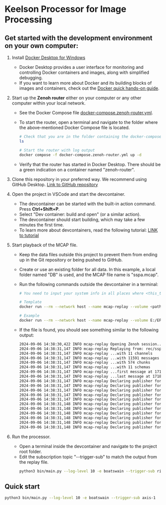 # Keelson Processor for Image Processing

## Get started with the development environment on your own computer:

1. Install [Docker Desktop for Windows](https://docs.docker.com/desktop/install/windows-install/)
   - Docker Desktop provides a user interface for monitoring and controlling Docker containers and images, along with simplified debugging.
   - If you want to learn more about Docker and its building blocks of images and containers, check out the [Docker quick hands-on guide](https://docs.docker.com/guides/get-started/).

2. Start up the **Zenoh router** either on your computer or any other computer within your local network.
   - See the Docker Compose file [docker-compose.zenoh-router.yml](./docker-compose.zenoh-router.yml).
   - To start the router, open a terminal and navigate to the folder where the above-mentioned Docker Compose file is located.
     ```bash
     # Check that you are in the folder containing the docker-compose.zenoh-router.yml
     ls

     # Start the router with log output
     docker compose -f docker-compose.zenoh-router.yml up -d
     ```

   - Verify that the router has started in Docker Desktop. There should be a green indication on a container named "zenoh-router".

3. Clone this repository in your preferred way. We recommend using GitHub Desktop.
   [Link to GitHub repository](https://github.com/RISE-Maritime/keelson-processor-panorama)

4. Open the project in VSCode and start the devcontainer.
   - The devcontainer can be started with the built-in action command. Press **Ctrl+Shift+P**.
   - Select "Dev container: build and open" (or a similar action).
   - The devcontainer should start building, which may take a few minutes the first time.
   - To learn more about devcontainers, read the following tutorial: [LINK to tutorial](https://code.visualstudio.com/docs/devcontainers/tutorial)

5. Start playback of the MCAP file.
   - Keep the data files outside this project to prevent them from ending up in the Git repository or being pushed to GitHub.
   - Create or use an existing folder for all data. In this example, a local folder named "DB" is used, and the MCAP file name is "sspa.mcap".
   - Run the following commands outside the devcontainer in a terminal:
     ```bash
     # You need to input your system info in all places where <this_text_is>

     # Template
     docker run --rm --network host --name mcap-replay --volume <path_to_file_dir>:/mcap_rec ghcr.io/rise-maritime/keelson:0.3.7-pre.55 "mcap-replay --input mcap_rec/<name_of_file>.mcap"

     # Example
     docker run --rm --network host --name mcap-replay --volume E:/EPA_TEMP:/mcap_rec ghcr.io/rise-maritime/keelson:0.3.7-pre.55 "mcap-replay --input mcap_rec/sspa.mcap"
     ```

   - If the file is found, you should see something similar to the following output:
     ```bash
     2024-09-06 14:38:30,422 INFO mcap-replay Opening Zenoh session...
     2024-09-06 14:38:31,147 INFO mcap-replay Replaying from: rec/sspa.mcap
     2024-09-06 14:38:31,147 INFO mcap-replay ...with 11 channels
     2024-09-06 14:38:31,147 INFO mcap-replay ...with 11591 messages
     2024-09-06 14:38:31,147 INFO mcap-replay ...with 574 chunks
     2024-09-06 14:38:31,147 INFO mcap-replay ...with 11 schemas
     2024-09-06 14:38:31,147 INFO mcap-replay ...first message at 1718014071523365283
     2024-09-06 14:38:31,147 INFO mcap-replay ...last message at 1718014230169277764
     2024-09-06 14:38:31,147 INFO mcap-replay Declaring publisher for: rise/v0/boatswain/pubsub/flight_controller_telemetry_rawimu/speedybee
     2024-09-06 14:38:31,147 INFO mcap-replay Declaring publisher for: rise/v0/boatswain/pubsub/flight_controller_telemetry_ahrs/speedybee
     2024-09-06 14:38:31,147 INFO mcap-replay Declaring publisher for: rise/v0/boatswain/pubsub/flight_controller_telemetry_vibration/speedybee
     2024-09-06 14:38:31,147 INFO mcap-replay Declaring publisher for: rise/v0/boatswain/pubsub/flight_controller_telemetry_battery/speedybee
     2024-09-06 14:38:31,147 INFO mcap-replay Declaring publisher for: rise/v0/boatswain/pubsub/compressed_image/axis-3
     2024-09-06 14:38:31,148 INFO mcap-replay Declaring publisher for: rise/v0/boatswain/pubsub/point_cloud/ydlidar
     2024-09-06 14:38:31,148 INFO mcap-replay Declaring publisher for: rise/v0/boatswain/pubsub/point_cloud_simplified/ydlidar
     2024-09-06 14:38:31,148 INFO mcap-replay Declaring publisher for: rise/v0/boatswain/pubsub/compressed_image/axis-4
     2024-09-06 14:38:31,148 INFO mcap-replay Declaring publisher for: rise/v0/boatswain/pubsub/compressed_image/axis-2
     2024-09-06 14:38:31,148 INFO mcap-replay Declaring publisher for: rise/v0/boatswain/pubsub/flight_controller_telemetry_vfrhud/speedybee
     2024-09-06 14:38:31,148 INFO mcap-replay Declaring publisher for: rise/v0/boatswain/pubsub/compressed_image/axis-1
     ```

6. Run the processor.
   - Open a terminal inside the devcontainer and navigate to the project root folder.
   - Edit the subscription topic "--trigger-sub" to match the output from the replay file.
     ```bash
     python3 bin/main.py --log-level 10 -e boatswain --trigger-sub rise/v0/boatswain/pubsub/compressed_image/axis-1 --camera-query rise/v0/boatswain/pubsub/compressed_image/*
     ```

## Quick start

```bash
python3 bin/main.py --log-level 10 -e boatswain --trigger-sub axis-1
```

